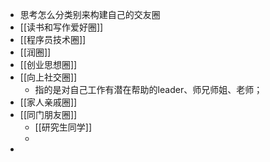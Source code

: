- 思考怎么分类别来构建自己的交友圈
- [[读书和写作爱好圈]]
- [[程序员技术圈]]
- [[润圈]]
- [[创业思想圈]]
- [[向上社交圈]]
	- 指的是对自己工作有潜在帮助的leader、师兄师姐、老师；
- [[家人亲戚圈]]
- [[同门朋友圈]]
	- [[研究生同学]]
	-
-